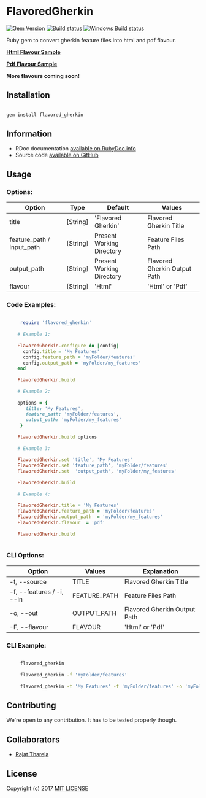 # FlavoredGherkin

[![Gem Version](https://badge.fury.io/rb/flavored_gherkin.svg)](https://badge.fury.io/rb/flavored_gherkin)
[![Build status](https://travis-ci.org/rajatthareja/FlavoredGherkin.svg?branch=master)](https://travis-ci.org/rajatthareja/FlavoredGherkin)
[![Windows Build status](https://ci.appveyor.com/api/projects/status/agvyur7bg5ul1444/branch/master?svg=true)](https://ci.appveyor.com/project/rajatthareja/flavoredgherkin)
 

Ruby gem to convert gherkin feature files into html and pdf flavour.

**[Html Flavour Sample](http://flavoredgherkin.rajatthareja.com/sample/Flavored_Gherkin_Sample.html)**

**[Pdf Flavour Sample](http://flavoredgherkin.rajatthareja.com/sample/Flavored_Gherkin_Sample.pdf)**

**More flavours coming soon!**

## Installation

```bash

gem install flavored_gherkin

```

## Information

* RDoc documentation [available on RubyDoc.info](http://www.rubydoc.info/gems/flavored_gherkin)
* Source code [available on GitHub](http://github.com/rajatthareja/FlavoredGherkin)

## Usage

### Options:

| Option                    | Type        | Default                    | Values                        |
|---------------------------|-------------|----------------------------|-------------------------------|
| title                     | [String]    | 'Flavored Gherkin'         | Flavored Gherkin Title        |
| feature_path / input_path | [String]    | Present Working Directory  | Feature Files Path            |
| output_path               | [String]    | Present Working Directory  | Flavored Gherkin Output Path  |
| flavour                   | [String]    | 'Html'                     | 'Html' or 'Pdf'               |

### Code Examples:

```ruby

     require 'flavored_gherkin'
    
    # Example 1:
    
    FlavoredGherkin.configure do |config|
      config.title = 'My Features'
      config.feature_path = 'myFolder/features'
      config.output_path = 'myFolder/my_features'
    end
    
    FlavoredGherkin.build
    
    # Example 2:
    
    options = {
       title: 'My Features',
       feature_path: 'myFolder/features',
       output_path: 'myFolder/my_features'
     }
    
    FlavoredGherkin.build options
        
    # Example 3:
    
    FlavoredGherkin.set 'title', 'My Features'
    FlavoredGherkin.set 'feature_path', 'myFolder/features'
    FlavoredGherkin.set  'output_path', 'myFolder/my_features'
    
    FlavoredGherkin.build
    
    # Example 4:
    
    FlavoredGherkin.title = 'My Features'
    FlavoredGherkin.feature_path = 'myFolder/features'
    FlavoredGherkin.output_path  = 'myFolder/my_features'
    FlavoredGherkin.flavour  = 'pdf'
    
    FlavoredGherkin.build
                
```

### CLI Options:

| Option                     | Values        | Explanation                    |
|----------------------------|---------------|--------------------------------|
| -t, --source               | TITLE         | Flavored Gherkin Title         |
| -f, --features / -i, --in  | FEATURE_PATH  | Feature Files Path             |
| -o, --out                  | OUTPUT_PATH   | Flavored Gherkin Output Path   |
| -F, --flavour              | FLAVOUR       | 'Html' or 'Pdf'                |

### CLI Example:

```bash

     flavored_gherkin
     
     flavored_gherkin -f 'myFolder/features'
     
     flavored_gherkin -t 'My Features' -f 'myFolder/features' -o 'myFolder/my_features'

```

## Contributing

We're open to any contribution. It has to be tested properly though.

## Collaborators

* [Rajat Thareja](http://rajatthareja.com)

## License

Copyright (c) 2017 [MIT LICENSE](LICENSE)
